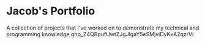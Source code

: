 # Jacob's Portfolio
A collection of projects that I've worked on to demonstrate my technical and programming knowledge
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
